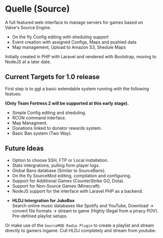 Quelle (Source)
=============

A full featured web-interface to manage servers for games based on Valve's Source Engine.

- On the fly Config editing with sheduling support
- Event creation with assigned Configs, Maps and pushied data
- Map management, Upload to Amazon S3, Shedule Maps

Initially created in PHP with Laravel and rendered with Bootstrap, moving to NodeJS at a later date.

## Current Targets for 1.0 release

First step is to ggt a basic extendable system running with the following featues:

**(Only Team Fortress 2 will be supported at this early stage).**

- Simple Config editing and sheduling.
- RCON command interface.
- Map Managment.
- Donations linked to donator rewards system.
- Basic Ban system (Two Way).

## Future Ideas

- Option to choose SSH, FTP or Local installation.
- Stats intergrations, pulling form player logs.
- Global Bans database (Similar to SourceBans).
- On the fly SourceMod editing, compilation and configuring.
- Support for Additional Games (CounterStrike GO, Dota).
- Support for Non-Source Games (Minecraft).
- NodeJS support for the interface with Laravel PHP as a backend.

* **HLDJ Intergration for JukeBox**  
Search online music databases like Spotify and YouTube, Download -> convert file formats -> stream to game (Highly Illegal from a piracy POV). Pre-defined playlist setups.

Or make use of the `SourceMOD Radio Plugin` to create a playlist and stream directly to gamers ingame. Cull HLDJ completely and stream from youtube.
